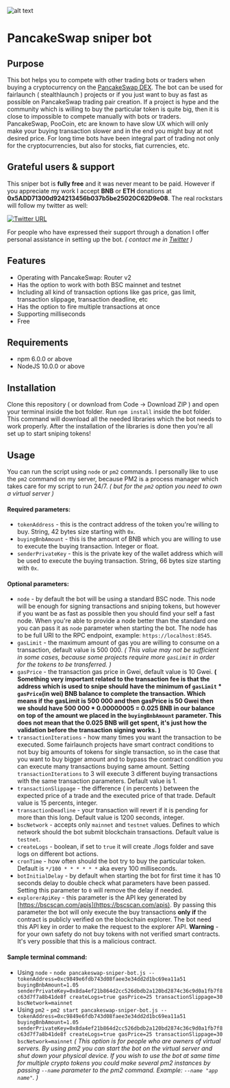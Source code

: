 ![alt text](https://github.com/mnedelchev-vn/pancakeswap-sniper-bot/blob/main/assets/images/pancakeswap-sniper-bot.png)

# PancakeSwap sniper bot

## Purpose
This bot helps you to compete with other trading bots or traders when buying a cryptocurrency on the [PancakeSwap DEX](https://pancakeswap.finance/). The bot can be used for fairlaunch ( stealthlaunch ) projects or if you just want to buy as fast as possible on PancakeSwap trading pair creation. If a project is hype and the community which is willing to buy the particular token is quite big, then it is close to impossible to compete manually with bots or traders. PancakeSwap, PooCoin, etc are known to have slow UX which will only make your buying transaction slower and in the end you might buy at not desired price. For long time bots have been integral part of trading not only for the cryptocurrencies, but also for stocks, fiat currencies, etc.

## Grateful users & support
This sniper bot is **fully free** and it was never meant to be paid. However if you appreciate my work I accept **BNB** or **ETH** donations at **0x5ADD71300d924213456b037b5be25020C62D9e08**. The real rockstars will follow my twitter as well:

[![Twitter URL](https://github.com/mnedelchev-vn/pancakeswap-sniper-bot/blob/main/assets/images/twitter.svg)](https://twitter.com/intent/follow?screen_name=mnedelchev_)

For people who have expressed their support through a donation I offer personal assistance in setting up the bot. *( contact me in [Twitter](https://twitter.com/intent/follow?screen_name=mnedelchev_) )*

## Features
* Operating with PancakeSwap: Router v2
* Has the option to work with both BSC mainnet and testnet
* Including all kind of transaction options like gas price, gas limit, transaction slippage, transaction deadline, etc
* Has the option to fire multiple transactions at once
* Supporting milliseconds
* Free

## Requirements
* npm 6.0.0 or above
* NodeJS 10.0.0 or above

## Installation
Clone this repository ( or download from Code -> Download ZIP ) and open your terminal inside the bot folder. Run `npm install` inside the bot folder. This command will download all the needed libraries which the bot needs to work properly. After the installation of the libraries is done then you're all set up to start sniping tokens!

## Usage
You can run the script using `node` or `pm2` commands. I personally like to use the `pm2` command on my server, because PM2 is a process manager which takes care for my script to run 24/7. *( but for the `pm2` option you need to own a virtual server )*

#### Required parameters:
* `tokenAddress` - this is the contract address of the token you're willing to buy. String, 42 bytes size starting with `0x`.
* `buyingBnbAmount` - this is the amount of BNB which you are willing to use to execute the buying transaction. Integer or float.
* `senderPrivateKey` - this is the private key of the wallet address which will be used to execute the buying transaction. String, 66 bytes size starting with `0x`.

#### Optional parameters:
* `node` - by default the bot will be using a standard BSC node. This node will be enough for signing transactions and sniping tokens, but however if you want be as fast as possible then you should find your self a fast node. When you're able to provide a node better than the standard one you can pass it as `node` parameter when starting the bot. The node has to be full URI to the RPC endpoint, example: `https://localhost:8545`.
* `gasLimit` - the maximum amount of gas you are willing to consume on a transaction, default value is 500 000. 
*( This value may not be sufficient in some cases, because some projects require more `gasLimit` in order for the tokens to be transferred. )*
* `gasPrice` - the transaction gas price in Gwei, default value is 10 Gwei. **( Something very important related to the transaction fee is that the address which is used to snipe should have the minimum of `gasLimit` * `gasPrice`(in wei) BNB balance to complete the transaction. Which means if the gasLimit is 500 000 and then gasPrice is 50 Gwei then we should have 500 000 * 0.00000005 = 0.025 BNB in our balance on top of the amount we placed in the `buyingBnbAmount` parameter. This does not mean that the 0.025 BNB will get spent, it's just how the validation before the transaction signing works. )**
* `transactionIterations` - how many times you want the transaction to be executed. Some fairlaunch projects have smart contract conditions to not buy big amounts of tokens for single transaction, so in the case that you want to buy bigger amount and to bypass the contract condition you can execute many transactions buying same amount. Setting `transactionIterations` to 3 will execute 3 different buying transactions with the same transaction parameters. Default value is 1.
* `transactionSlippage` - the difference ( in percents ) between the expected price of a trade and the executed price of that trade. Default value is 15 percents, integer.
* `transactionDeadline` - your transaction will revert if it is pending for more than this long. Default value is 1200 seconds, integer.
* `bscNetwork` - accepts only `mainnet` and `testnet` values. Defines to which network should the bot submit blockchain transactions. Default value is `testnet`.
* `createLogs` - boolean, if set to `true` it will create ./logs folder and save logs on different bot actions.
* `cronTime` - how often should the bot try to buy the particular token. Default is `*/100 * * * * * *` aka every 100 milliseconds.
* `botInitialDelay` - by default when starting the bot for first time it has 10 seconds delay to double check what parameters have been passed. Setting this parameter to `0` will remove the delay if needed.
* `explorerApiKey` - this parameter is the API key generated by [https://bscscan.com/apis](https://bscscan.com/apis). By passing this parameter the bot will only execute the buy transactions **only if** the contract is publicly verified on the blockchain explorer. The bot need this API key in order to make the request to the explorer API. **Warning** - for your own safety do not buy tokens with not verified smart contracts. It's very possible that this is a malicious contract.

#### Sample terminal command:
* Using `node` - `node pancakeswap-sniper-bot.js -- tokenAddress=0xc9849e6fdb743d08faee3e34dd2d1bc69ea11a51 buyingBnbAmount=1.05 senderPrivateKey=0x8da4ef21b864d2cc526dbdb2a120bd2874c36c9d0a1fb7f8c63d7f7a8b41de8f createLogs=true gasPrice=25 transactionSlippage=30 bscNetwork=mainnet`
* Using `pm2` - `pm2 start pancakeswap-sniper-bot.js -- tokenAddress=0xc9849e6fdb743d08faee3e34dd2d1bc69ea11a51 buyingBnbAmount=1.05 senderPrivateKey=0x8da4ef21b864d2cc526dbdb2a120bd2874c36c9d0a1fb7f8c63d7f7a8b41de8f createLogs=true gasPrice=25 transactionSlippage=30 bscNetwork=mainnet` *( This option is for people who are owners of virtual servers. By using pm2 you can start the bot on the virtual server and shut down your physical device. If you wish to use the bot at same time for multiple crypto tokens you could make several pm2 instances by passing `--name` parameter to the pm2 command. Example: `--name "app name"`. )*